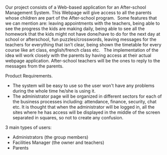 Our project consists of a Web-based application for an After-school Management System. This Webpage will give access to all the parents whose children are part of the After-school program.  Some features that we can mention are: leaving appointments with the teachers, being able to see the progress the kids are making daily, being able to see all the homework that the kids might not have done/have to do for the next day at school or afterschool, fun puzzles/crosswords, leaving messages for the teachers for everything that isn’t clear, being shown the timetable for every course like art class, english/french class etc.   The implementation of the idea will work closely with the parents by having access at their actual webpage application. After-school teachers will be the ones to reply to the messages from the parents.


Product Requirements.
*   The system will be easy to use so the user won't have any problems during the whole time he/she is using it.
*   The administrator page will be organized in different sectors for each of the business processes including: attendance, finance, security, chat etc. It is thought that when the administrator will be logged in, all the sites where he has access will be displayed in the middle of the screen separated in squares, so not to create any confusion.

3 main types of users:
* Administrators (the group members)
* Facilities Manager (the owner and teachers)
* Parents
